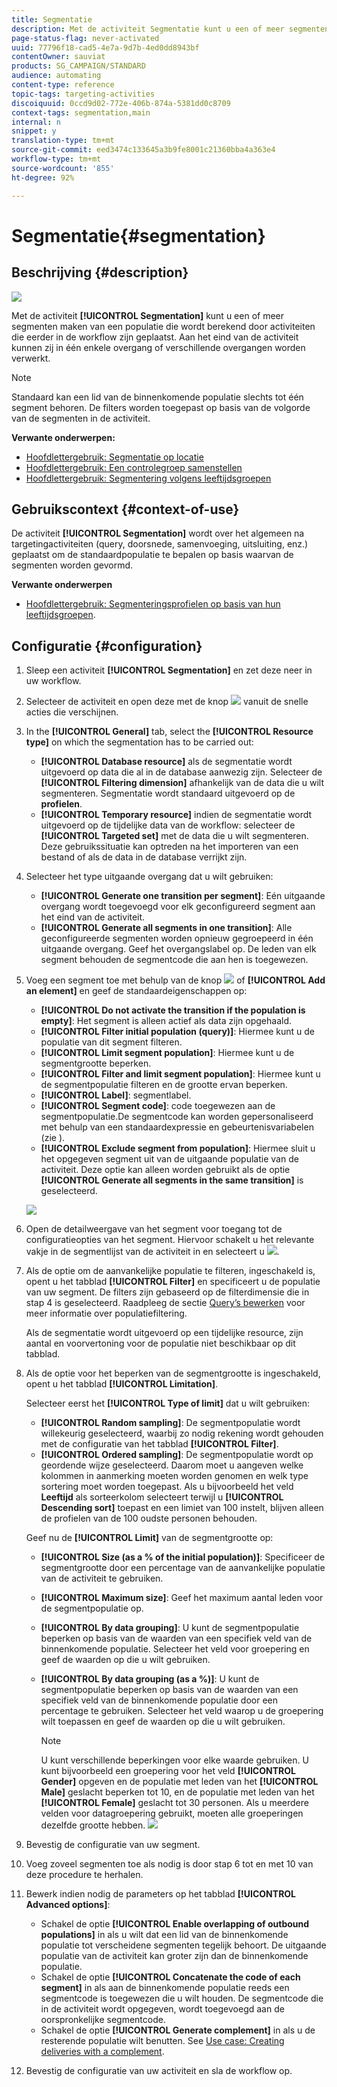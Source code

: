 ```yaml
---
title: Segmentatie
description: Met de activiteit Segmentatie kunt u een of meer segmenten maken van een populatie die is berekend door activiteiten die eerder in de workflow zijn geplaatst.
page-status-flag: never-activated
uuid: 77796f18-cad5-4e7a-9d7b-4ed0dd8943bf
contentOwner: sauviat
products: SG_CAMPAIGN/STANDARD
audience: automating
content-type: reference
topic-tags: targeting-activities
discoiquuid: 0ccd9d02-772e-406b-874a-5381dd0c8709
context-tags: segmentation,main
internal: n
snippet: y
translation-type: tm+mt
source-git-commit: eed3474c133645a3b9fe8001c21360bba4a363e4
workflow-type: tm+mt
source-wordcount: '855'
ht-degree: 92%

---
```



# Segmentatie{#segmentation}

## Beschrijving {#description}

![](assets/segmentation.png)

Met de activiteit **[!UICONTROL Segmentation]** kunt u een of meer segmenten maken van een populatie die wordt berekend door activiteiten die eerder in de workflow zijn geplaatst. Aan het eind van de activiteit kunnen zij in één enkele overgang of verschillende overgangen worden verwerkt.

>[!NOTE]
>
>Standaard kan een lid van de binnenkomende populatie slechts tot één segment behoren. De filters worden toegepast op basis van de volgorde van de segmenten in de activiteit.

**Verwante onderwerpen:**
* [Hoofdlettergebruik: Segmentatie op locatie](../../automating/using/workflow-segmentation-location.md)
* [Hoofdlettergebruik: Een controlegroep samenstellen](../../automating/using/workflow-control-group.md)
* [Hoofdlettergebruik: Segmentering volgens leeftijdsgroepen](../../automating/using/segmentation-age-groups.md)

## Gebruikscontext {#context-of-use}

De activiteit **[!UICONTROL Segmentation]** wordt over het algemeen na targetingactiviteiten (query, doorsnede, samenvoeging, uitsluiting, enz.) geplaatst om de standaardpopulatie te bepalen op basis waarvan de segmenten worden gevormd.

**Verwante onderwerpen**

* [Hoofdlettergebruik: Segmenteringsprofielen op basis van hun leeftijdsgroepen](../../automating/using/segmentation-age-groups.md).

## Configuratie {#configuration}

1. Sleep een activiteit **[!UICONTROL Segmentation]** en zet deze neer in uw workflow.
1. Selecteer de activiteit en open deze met de knop ![](assets/edit_darkgrey-24px.png) vanuit de snelle acties die verschijnen.
1. In the **[!UICONTROL General]** tab, select the **[!UICONTROL Resource type]** on which the segmentation has to be carried out:

   * **[!UICONTROL Database resource]** als de segmentatie wordt uitgevoerd op data die al in de database aanwezig zijn. Selecteer de **[!UICONTROL Filtering dimension]** afhankelijk van de data die u wilt segmenteren. Segmentatie wordt standaard uitgevoerd op de **profielen**.
   * **[!UICONTROL Temporary resource]** indien de segmentatie wordt uitgevoerd op de tijdelijke data van de workflow: selecteer de **[!UICONTROL Targeted set]** met de data die u wilt segmenteren. Deze gebruikssituatie kan optreden na het importeren van een bestand of als de data in de database verrijkt zijn.

1. Selecteer het type uitgaande overgang dat u wilt gebruiken:

   * **[!UICONTROL Generate one transition per segment]**: Eén uitgaande overgang wordt toegevoegd voor elk geconfigureerd segment aan het eind van de activiteit.
   * **[!UICONTROL Generate all segments in one transition]**: Alle geconfigureerde segmenten worden opnieuw gegroepeerd in één uitgaande overgang. Geef het overgangslabel op. De leden van elk segment behouden de segmentcode die aan hen is toegewezen.

1. Voeg een segment toe met behulp van de knop ![](assets/add_darkgrey-24px.png) of **[!UICONTROL Add an element]** en geef de standaardeigenschappen op:

   * **[!UICONTROL Do not activate the transition if the population is empty]**: Het segment is alleen actief als data zijn opgehaald.
   * **[!UICONTROL Filter initial population (query)]**: Hiermee kunt u de populatie van dit segment filteren.
   * **[!UICONTROL Limit segment population]**: Hiermee kunt u de segmentgrootte beperken.
   * **[!UICONTROL Filter and limit segment population]**: Hiermee kunt u de segmentpopulatie filteren en de grootte ervan beperken.
   * **[!UICONTROL Label]**: segmentlabel.
   * **[!UICONTROL Segment code]**: code toegewezen aan de segmentpopulatie.De segmentcode kan worden gepersonaliseerd met behulp van een standaardexpressie en gebeurtenisvariabelen (zie [](../../automating/using/customizing-workflow-external-parameters.md)).
   * **[!UICONTROL Exclude segment from population]**: Hiermee sluit u het opgegeven segment uit van de uitgaande populatie van de activiteit. Deze optie kan alleen worden gebruikt als de optie **[!UICONTROL Generate all segments in the same transition]** is geselecteerd.

   ![](assets/wkf_segment_new_segment.png)

1. Open de detailweergave van het segment voor toegang tot de configuratieopties van het segment. Hiervoor schakelt u het relevante vakje in de segmentlijst van de activiteit in en selecteert u ![](assets/wkf_segment_parameters_24px.png).
1. Als de optie om de aanvankelijke populatie te filteren, ingeschakeld is, opent u het tabblad **[!UICONTROL Filter]** en specificeert u de populatie van uw segment. De filters zijn gebaseerd op de filterdimensie die in stap 4 is geselecteerd. Raadpleeg de sectie [Query’s bewerken](../../automating/using/editing-queries.md) voor meer informatie over populatiefiltering.

   Als de segmentatie wordt uitgevoerd op een tijdelijke resource, zijn aantal en voorvertoning voor de populatie niet beschikbaar op dit tabblad.

1. Als de optie voor het beperken van de segmentgrootte is ingeschakeld, opent u het tabblad **[!UICONTROL Limitation]**.

   Selecteer eerst het **[!UICONTROL Type of limit]** dat u wilt gebruiken:

   * **[!UICONTROL Random sampling]**: De segmentpopulatie wordt willekeurig geselecteerd, waarbij zo nodig rekening wordt gehouden met de configuratie van het tabblad **[!UICONTROL Filter]**.
   * **[!UICONTROL Ordered sampling]**: De segmentpopulatie wordt op geordende wijze geselecteerd. Daarom moet u aangeven welke kolommen in aanmerking moeten worden genomen en welk type sortering moet worden toegepast. Als u bijvoorbeeld het veld **Leeftijd** als sorteerkolom selecteert terwijl u **[!UICONTROL Descending sort]** toepast en een limiet van 100 instelt, blijven alleen de profielen van de 100 oudste personen behouden.

   Geef nu de **[!UICONTROL Limit]** van de segmentgrootte op:

   * **[!UICONTROL Size (as a % of the initial population)]**: Specificeer de segmentgrootte door een percentage van de aanvankelijke populatie van de activiteit te gebruiken.
   * **[!UICONTROL Maximum size]**: Geef het maximum aantal leden voor de segmentpopulatie op.
   * **[!UICONTROL By data grouping]**: U kunt de segmentpopulatie beperken op basis van de waarden van een specifiek veld van de binnenkomende populatie. Selecteer het veld voor groepering en geef de waarden op die u wilt gebruiken.
   * **[!UICONTROL By data grouping (as a %)]**: U kunt de segmentpopulatie beperken op basis van de waarden van een specifiek veld van de binnenkomende populatie door een percentage te gebruiken. Selecteer het veld waarop u de groepering wilt toepassen en geef de waarden op die u wilt gebruiken.

      >[!NOTE]
      >
      >U kunt verschillende beperkingen voor elke waarde gebruiken. U kunt bijvoorbeeld een groepering voor het veld **[!UICONTROL Gender]** opgeven en de populatie met leden van het **[!UICONTROL Male]** geslacht beperken tot 10, en de populatie met leden van het **[!UICONTROL Female]** geslacht tot 30 personen. Als u meerdere velden voor datagroepering gebruikt, moeten alle groeperingen dezelfde grootte hebben.
   ![](assets/wkf_segment_limit_by_grouping.png)

1. Bevestig de configuratie van uw segment.
1. Voeg zoveel segmenten toe als nodig is door stap 6 tot en met 10 van deze procedure te herhalen.
1. Bewerk indien nodig de parameters op het tabblad **[!UICONTROL Advanced options]**:

   * Schakel de optie **[!UICONTROL Enable overlapping of outbound populations]** in als u wilt dat een lid van de binnenkomende populatie tot verscheidene segmenten tegelijk behoort. De uitgaande populatie van de activiteit kan groter zijn dan de binnenkomende populatie.
   * Schakel de optie **[!UICONTROL Concatenate the code of each segment]** in als aan de binnenkomende populatie reeds een segmentcode is toegewezen die u wilt houden. De segmentcode die in de activiteit wordt opgegeven, wordt toegevoegd aan de oorspronkelijke segmentcode.
   * Schakel de optie **[!UICONTROL Generate complement]** in als u de resterende populatie wilt benutten. See [Use case: Creating deliveries with a complement](../../automating/using/workflow-created-query-with-complement.md).

1. Bevestig de configuratie van uw activiteit en sla de workflow op.

